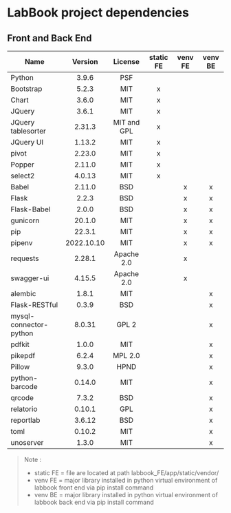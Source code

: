 # LabBook project dependencies
## Front and Back End
| Name                    | Version   | License      | static FE | venv FE | venv BE |
|-------------------------|:---------:|:------------:|:---------:|:-------:|:-------:|
| Python                  | 3.9.6     | PSF          |           |         |         |
| Bootstrap               | 5.2.3     | MIT          | x         |         |         |
| Chart                   | 3.6.0     | MIT          | x         |         |         |
| JQuery                  | 3.6.1     | MIT          | x         |         |         |
| JQuery tablesorter      | 2.31.3    | MIT and GPL  | x         |         |         |
| JQuery UI               | 1.13.2    | MIT          | x         |         |         |
| pivot                   | 2.23.0    | MIT          | x         |         |         |
| Popper                  | 2.11.0    | MIT          | x         |         |         |
| select2                 | 4.0.13    | MIT          | x         |         |         |
| Babel                   | 2.11.0    | BSD          |           | x       | x       |
| Flask                   | 2.2.3     | BSD          |           | x       | x       |
| Flask-Babel             | 2.0.0     | BSD          |           | x       | x       |
| gunicorn                | 20.1.0    | MIT          |           | x       | x       |
| pip                     | 22.3.1    | MIT          |           | x       | x       |
| pipenv                  | 2022.10.10| MIT          |           | x       | x       |
| requests                | 2.28.1    | Apache 2.0   |           | x       |         |
| swagger-ui              | 4.15.5    | Apache 2.0   |           | x       |         |
| alembic                 | 1.8.1     | MIT          |           |         | x       |
| Flask-RESTful           | 0.3.9     | BSD          |           |         | x       |
| mysql-connector-python  | 8.0.31    | GPL 2        |           |         | x       |
| pdfkit                  | 1.0.0     | MIT          |           |         | x       |
| pikepdf                 | 6.2.4     | MPL 2.0      |           |         | x       |
| Pillow                  | 9.3.0     | HPND         |           |         | x       |
| python-barcode          | 0.14.0    | MIT          |           |         | x       |
| qrcode                  | 7.3.2     | BSD          |           |         | x       |
| relatorio               | 0.10.1    | GPL          |           |         | x       |
| reportlab               | 3.6.12    | BSD          |           |         | x       |
| toml                    | 0.10.2    | MIT          |           |         | x       |
| unoserver               | 1.3.0     | MIT          |           |         | x       |

> Note :
>
> - static FE = file are located at path labbook_FE/app/static/vendor/
> - venv FE = major library installed in python virtual environment of labbook front end via pip install command
> - venv BE = major library installed in python virtual environment of labbook back end via pip install command
